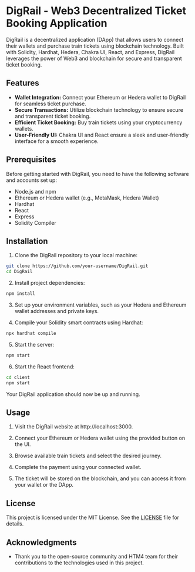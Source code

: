 # DigRail - Web3 Decentralized Ticket Booking Application

DigRail is a decentralized application (DApp) that allows users to connect their wallets and purchase train tickets using blockchain technology. Built with Solidity, Hardhat, Hedera, Chakra UI, React, and Express, DigRail leverages the power of Web3 and blockchain for secure and transparent ticket booking.

## Features

- **Wallet Integration:** Connect your Ethereum or Hedera wallet to DigRail for seamless ticket purchase.
- **Secure Transactions:** Utilize blockchain technology to ensure secure and transparent ticket booking.
- **Efficient Ticket Booking:** Buy train tickets using your cryptocurrency wallets.
- **User-Friendly UI:** Chakra UI and React ensure a sleek and user-friendly interface for a smooth experience.

## Prerequisites

Before getting started with DigRail, you need to have the following software and accounts set up:

- Node.js and npm
- Ethereum or Hedera wallet (e.g., MetaMask, Hedera Wallet)
- Hardhat
- React
- Express
- Solidity Compiler

## Installation

1. Clone the DigRail repository to your local machine:

```bash
git clone https://github.com/your-username/DigRail.git
cd DigRail
```

2. Install project dependencies:

```bash
npm install
```

3. Set up your environment variables, such as your Hedera and Ethereum wallet addresses and private keys.

4. Compile your Solidity smart contracts using Hardhat:

```bash
npx hardhat compile
```

5. Start the server:

```bash
npm start
```

6. Start the React frontend:

```bash
cd client
npm start
```

Your DigRail application should now be up and running.

## Usage

1. Visit the DigRail website at http://localhost:3000.

2. Connect your Ethereum or Hedera wallet using the provided button on the UI.

3. Browse available train tickets and select the desired journey.

4. Complete the payment using your connected wallet.

5. The ticket will be stored on the blockchain, and you can access it from your wallet or the DApp.

## License

This project is licensed under the MIT License. See the [LICENSE](LICENSE) file for details.

## Acknowledgments

- Thank you to the open-source community and HTM4 team for their contributions to the technologies used in this project.
